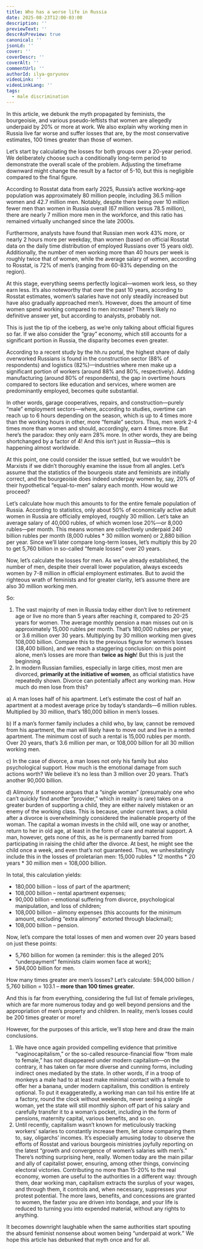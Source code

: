 ```yaml
---
title: Who has a worse life in Russia
date: 2025-08-23T12:00-03:00
description: ''
previewText: ''
descrAsPreview: true
canonical: ''
jsonLd: ''
cover: ''
coverDescr: ''
coverAlt: ''
commentUrl: ''
authorId: ilya-goryunov
videoLink: ''
videoLinkLang: ''
tags:
  - male discrimination
---
```

In this article, we debunk the myth propagated by feminists, the bourgeoisie, and various pseudo-leftists that women are allegedly underpaid by 20% or more at work. We also explain why working men in Russia live far worse and suffer losses that are, by the most conservative estimates, 100 times greater than those of women.

Let’s start by calculating the losses for both groups over a 20-year period. We deliberately choose such a conditionally long-term period to demonstrate the overall scale of the problem. Adjusting the timeframe downward might change the result by a factor of 5-10, but this is negligible compared to the final figure.

According to Rosstat data from early 2025, Russia’s active working-age population was approximately 80 million people, including 36.5 million women and 42.7 million men. Notably, despite there being over 10 million fewer men than women in Russia overall (67 million versus 78.5 million), there are nearly 7 million more men in the workforce, and this ratio has remained virtually unchanged since the late 2000s.

Furthermore, analysts have found that Russian men work 43% more, or nearly 2 hours more per weekday, than women (based on official Rosstat data on the daily time distribution of employed Russians over 15 years old). Additionally, the number of men working more than 40 hours per week is roughly twice that of women, while the average salary of women, according to Rosstat, is 72% of men’s (ranging from 60-83% depending on the region).

At this stage, everything seems perfectly logical—women work less, so they earn less. It’s also noteworthy that over the past 10 years, according to Rosstat estimates, women’s salaries have not only steadily increased but have also gradually approached men’s. However, does the amount of time women spend working compared to men increase? There’s likely no definitive answer yet, but according to analysts, probably not.

This is just the tip of the iceberg, as we’re only talking about official figures so far. If we also consider the “gray” economy, which still accounts for a significant portion in Russia, the disparity becomes even greater.

According to a recent study by the hh.ru portal, the highest share of daily overworked Russians is found in the construction sector (88% of respondents) and logistics (82%)—industries where men make up a significant portion of workers (around 88% and 80%, respectively). Adding manufacturing (around 80% of respondents), the gap in overtime hours compared to sectors like education and services, where women are predominantly employed, becomes quite substantial.

In other words, garage cooperatives, repairs, and construction—purely “male” employment sectors—where, according to studies, overtime can reach up to 6 hours depending on the season, which is up to 4 times more than the working hours in other, more “female” sectors. Thus, men work 2-4 times more than women and should, accordingly, earn 4 times more. But here’s the paradox: they only earn 28% more. In other words, they are being shortchanged by a factor of 4! And this isn’t just in Russia—this is happening almost worldwide.

At this point, one could consider the issue settled, but we wouldn’t be Marxists if we didn’t thoroughly examine the issue from all angles. Let’s assume that the statistics of the bourgeois state and feminists are initially correct, and the bourgeoisie does indeed underpay women by, say, 20% of their hypothetical “equal-to-men” salary each month. How would we proceed?

Let’s calculate how much this amounts to for the entire female population of Russia. According to statistics, only about 50% of economically active adult women in Russia are officially employed, roughly 30 million. Let’s take an average salary of 40,000 rubles, of which women lose 20%—or 8,000 rubles—per month. This means women are collectively underpaid 240 billion rubles per month (8,000 rubles \* 30 million women) or 2,880 billion per year. Since we’ll later compare long-term losses, let’s multiply this by 20 to get 5,760 billion in so-called “female losses” over 20 years.

Now, let’s calculate the losses for men. As we’ve already established, the number of men, despite their overall lower population, always exceeds women by 7-8 million in official employment estimates. But to avoid the righteous wrath of feminists and for greater clarity, let’s assume there are also 30 million working men.

So:

1. The vast majority of men in Russia today either don’t live to retirement age or live no more than 5 years after reaching it, compared to 20-25 years for women. The average monthly pension a man misses out on is approximately 15,000 rubles per month. That’s 180,000 rubles per year, or 3.6 million over 30 years. Multiplying by 30 million working men gives 108,000 billion. Compare this to the previous figure for women’s losses (38,400 billion), and we reach a staggering conclusion: on this point alone, men’s losses are more than **twice as high**! But this is just the beginning.
2. In modern Russian families, especially in large cities, most men are divorced, **primarily at the initiative of women**, as official statistics have repeatedly shown. Divorce can potentially affect any working man. How much do men lose from this?

a) A man loses half of his apartment. Let’s estimate the cost of half an apartment at a modest average price by today’s standards—6 million rubles. Multiplied by 30 million, that’s 180,000 billion in men’s losses.

b) If a man’s former family includes a child who, by law, cannot be removed from his apartment, the man will likely have to move out and live in a rented apartment. The minimum cost of such a rental is 15,000 rubles per month. Over 20 years, that’s 3.6 million per man, or 108,000 billion for all 30 million working men.

c) In the case of divorce, a man loses not only his family but also psychological support. How much is the emotional damage from such actions worth? We believe it’s no less than 3 million over 20 years. That’s another 90,000 billion.

d) Alimony. If someone argues that a “single woman” (presumably one who can’t quickly find another “provider,” which in reality is rare) takes on a greater burden of supporting a child, they are either naively mistaken or an enemy of the working class. This is because, under current laws, a child after a divorce is overwhelmingly considered the inalienable property of the woman. The capital a woman invests in the child will, one way or another, return to her in old age, at least in the form of care and material support. A man, however, gets none of this, as he is permanently barred from participating in raising the child after the divorce. At best, he might see the child once a week, and even that’s not guaranteed. Thus, we unhesitatingly include this in the losses of proletarian men: 15,000 rubles \* 12 months \* 20 years \* 30 million men = 108,000 billion.

In total, this calculation yields:

- 180,000 billion – loss of part of the apartment;
- 108,000 billion – rental apartment expenses;
- 90,000 billion – emotional suffering from divorce, psychological manipulation, and loss of children;
- 108,000 billion – alimony expenses (this accounts for the minimum amount, excluding “extra alimony” extorted through blackmail);
- 108,000 billion – pension.

Now, let’s compare the total losses of men and women over 20 years based on just these points:

- 5,760 billion for women (a reminder: this is the alleged 20% “underpayment” feminists claim women face at work);
- 594,000 billion for men.

How many times greater are men’s losses? Let’s calculate: 594,000 billion / 5,760 billion = 103.1 – **more than 100 times greater.**

And this is far from everything, considering the full list of female privileges, which are far more numerous today and go well beyond pensions and the appropriation of men’s property and children. In reality, men’s losses could be 200 times greater or more!

However, for the purposes of this article, we’ll stop here and draw the main conclusions.

1. We have once again provided compelling evidence that primitive “vaginocapitalism,” or the so-called resource-financial flow “from male to female,” has not disappeared under modern capitalism—on the contrary, it has taken on far more diverse and cunning forms, including indirect ones mediated by the state. In other words, if in a troop of monkeys a male had to at least make minimal contact with a female to offer her a banana, under modern capitalism, this condition is entirely optional. To put it exaggeratedly, a working man can toil his entire life at a factory, round the clock without weekends, never seeing a single woman, yet the state will still monthly siphon off part of his salary and carefully transfer it to a woman’s pocket, including in the form of pensions, maternity capital, various benefits, and so on.
2. Until recently, capitalism wasn’t known for meticulously tracking workers’ salaries to constantly increase them, let alone comparing them to, say, oligarchs’ incomes. It’s especially amusing today to observe the efforts of Rosstat and various bourgeois ministries joyfully reporting on the latest “growth and convergence of women’s salaries with men’s.” There’s nothing surprising here, really. Women today are the main pillar and ally of capitalist power, ensuring, among other things, convincing electoral victories. Contributing no more than 15-20% to the real economy, women are useful to the authorities in a different way: through them, dear working man, capitalism extracts the surplus of your wages, and through them, it controls and, when necessary, suppresses your protest potential. The more laws, benefits, and concessions are granted to women, the faster you are driven into bondage, and your life is reduced to turning you into expended material, without any rights to anything.

It becomes downright laughable when the same authorities start spouting the absurd feminist nonsense about women being “underpaid at work.” We hope this article has debunked that myth once and for all.
